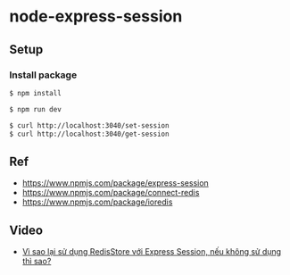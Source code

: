 # node-express-session

## Setup
### Install package
```sh 
$ npm install
```

```sh
$ npm run dev

$ curl http://localhost:3040/set-session
$ curl http://localhost:3040/get-session
```





## Ref
- https://www.npmjs.com/package/express-session
- https://www.npmjs.com/package/connect-redis
- https://www.npmjs.com/package/ioredis

## Video
- [Vì sao lại sử dụng RedisStore với Express Session, nếu không sử dụng thì sao?](https://www.youtube.com/watch?v=d7hbNHy5ToM)
